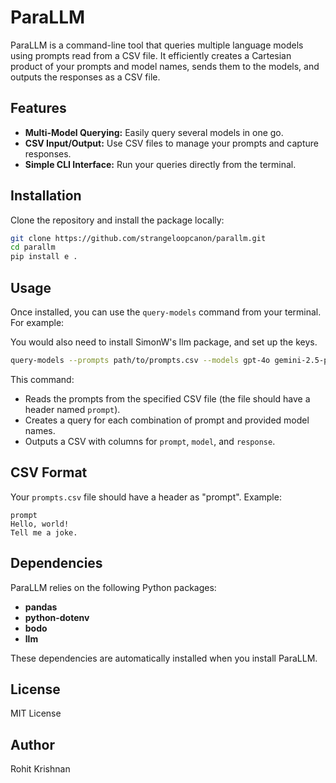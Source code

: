 # ParaLLM
ParaLLM is a command-line tool that queries multiple language models using prompts read from a CSV file. It efficiently creates a Cartesian product of your prompts and model names, sends them to the models, and outputs the responses as a CSV file.

## Features

- **Multi-Model Querying:** Easily query several models in one go.
- **CSV Input/Output:** Use CSV files to manage your prompts and capture responses.
- **Simple CLI Interface:** Run your queries directly from the terminal.

## Installation
Clone the repository and install the package locally:

```bash
git clone https://github.com/strangeloopcanon/parallm.git
cd parallm
pip install e .
```

## Usage
Once installed, you can use the `query-models` command from your terminal. For example:

You would also need to install SimonW's llm package, and set up the keys.

```bash
query-models --prompts path/to/prompts.csv --models gpt-4o gemini-2.5-pro-exp-03-25 claude-3.7-sonnet
```

This command:
- Reads the prompts from the specified CSV file (the file should have a header named `prompt`).
- Creates a query for each combination of prompt and provided model names.
- Outputs a CSV with columns for `prompt`, `model`, and `response`.

## CSV Format
Your `prompts.csv` file should have a header as "prompt". Example:

```csv
prompt
Hello, world!
Tell me a joke.
```

## Dependencies
ParaLLM relies on the following Python packages:
- **pandas**
- **python-dotenv**
- **bodo**
- **llm**

These dependencies are automatically installed when you install ParaLLM.

## License
MIT License

## Author
Rohit Krishnan
